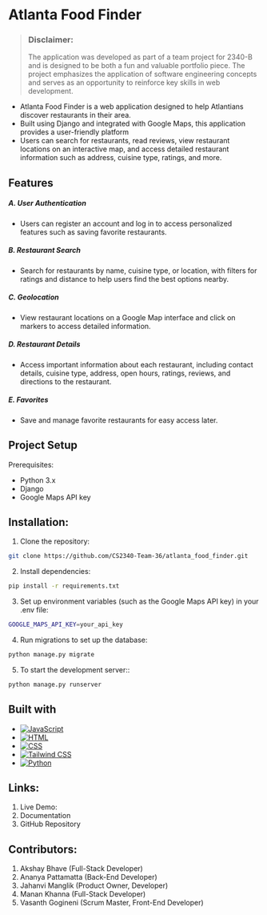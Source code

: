 # Atlanta Food Finder

> ### Disclaimer:
> The application was developed as part of a team project for 2340-B and is designed to be both a fun and valuable portfolio piece.
> The project emphasizes the application of software engineering concepts and serves as an opportunity to reinforce key skills in web development.

* Atlanta Food Finder is a web application designed to help Atlantians discover restaurants in their area.
* Built using Django and integrated with Google Maps, this application provides a user-friendly platform
* Users can search for restaurants, read reviews, view restaurant locations on an interactive map, and access detailed restaurant information such as address, cuisine type, ratings, and more.




## Features
##### A. User Authentication
* Users can register an account and log in to access personalized features such as saving favorite restaurants.
##### B. Restaurant Search
* Search for restaurants by name, cuisine type, or location, with filters for ratings and distance to help users find the best options nearby.
##### C. Geolocation
* View restaurant locations on a Google Map interface and click on markers to access detailed information.
##### D. Restaurant Details
* Access important information about each restaurant, including contact details, cuisine type, address, open hours, ratings, reviews, and directions to the restaurant.
##### E. Favorites
* Save and manage favorite restaurants for easy access later.



## Project Setup
Prerequisites:
* Python 3.x
* Django
* Google Maps API key

## Installation:
1. Clone the repository:
 ```sh
git clone https://github.com/CS2340-Team-36/atlanta_food_finder.git
```

2. Install dependencies:
```sh
pip install -r requirements.txt
```
3. Set up environment variables (such as the Google Maps API key) in your .env file:
```sh
GOOGLE_MAPS_API_KEY=your_api_key
```

4. Run migrations to set up the database:
```sh
python manage.py migrate
```


5. To start the development server::
```sh
python manage.py runserver
```


## Built with
* [![JavaScript][JavaScript.com]][JavaScript-url]
* [![HTML][HTML.com]][HTML-url]
* [![CSS][CSS.com]][CSS-url]
* [![Tailwind CSS][TailwindCSS.com]][TailwindCSS-url]
* [![Python][Python.org]][Python-url]


[JavaScript.com]: https://img.shields.io/badge/JavaScript-323330?style=for-the-badge&logo=javascript
[JavaScript-url]: https://www.javascript.com/

[HTML.com]: https://img.shields.io/badge/HTML5-E34F26?style=for-the-badge&logo=html5
[HTML-url]: https://developer.mozilla.org/en-US/docs/Web/HTML

[CSS.com]: https://img.shields.io/badge/CSS3-1572B6?style=for-the-badge&logo=css3
[CSS-url]: https://developer.mozilla.org/en-US/docs/Web/CSS

[TailwindCSS.com]: https://img.shields.io/badge/TailwindCSS-38B2AC?style=for-the-badge&logo=tailwind-css
[TailwindCSS-url]: https://tailwindcss.com/

[Python.org]: https://img.shields.io/badge/Python-3776AB?style=for-the-badge&logo=python
[Python-url]: https://www.python.org/

## Links:
1. Live Demo:
2. Documentation
3. GitHub Repository


## Contributors:
1. Akshay Bhave (Full-Stack Developer)
2. Ananya Pattamatta (Back-End Developer)
3. Jahanvi Manglik (Product Owner, Developer)
4. Manan Khanna (Full-Stack Developer)
5. Vasanth Gogineni (Scrum Master, Front-End Developer)
